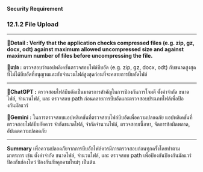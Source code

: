 **Security Requirement**

### 12.1.2 File Upload
**************************************************************

🐳**Detail : Verify that the application checks compressed files (e.g. zip, gz, docx, odt) against maximum allowed uncompressed size and against maximum number of files before uncompressing the file.**


🎃**แปล :** ตรวจสอบว่าแอปพลิเคชันตรวจสอบไฟล์บีบอัด (e.g. zip, gz, docx, odt) กับขนาดสูงสุดที่ไม่ได้บีบอัดที่อนุญาตและกับจํานวนไฟล์สูงสุดก่อนที่จะคลายการบีบอัดไฟล์


---------------------------------------------------------


🍿**ChatGPT :** ตรวจสอบไฟล์บีบอัดเป็นมาตรการสำคัญในการป้องกันการโจมตี ตั้งค่าจำกัด ขนาดไฟล์, จำนวนไฟล์, และ ตรวจสอบ path ก่อนคลายการบีบอัดและตรวจสอบประเภทไฟล์เพื่อป้องกันมัลแวร์



🍶**Gemini :** ในการตรวจสอบแอปพลิเคชันที่ตรวจสอบไฟล์บีบอัดเพื่อความปลอดภัย แอปพลิเคชันที่ตรวจสอบไฟล์บีบอัดควร จำกัดขนาดไฟล์, จำกัดจำนวนไฟล์, ตรวจสอบเนื้อหา, จัดการข้อผิดพลาด, อัปเดตความปลอดภัย



---------------------------------------------------------

**Summary**
  เพื่อความปลอดภัยจากการบีบอักไฟล์ควรมีการตรวจสอบก่อนทุกครั้งโดยทำตามมาตรการ เช่น ตั้งค่าจำกัด ขนาดไฟล์, จำนวนไฟล์, และ ตรวจสอบ path เพื่อป้องกันป้องกันมัลแวร์ ป้องกันช่องโหว่ ป้องกันภัยคุกคามใหม่ๆ เป็นต้น
  
